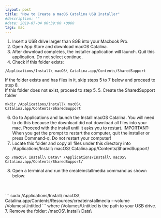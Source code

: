 ```yaml
---
layout: post
title: "How to Create a macOS Catalina USB Installer"
#description: ""
#date: 2019-07-04 00:39:00 +0800
tags: mac
---
```


1. Insert a USB drive larger than 8GB into your Macbook Pro.
2. Open App Store and download macOS Catalina.
3. After download completes, the installer application will launch. Quit this application. Do not select continue.
4. Check if this folder exists:
```
/Applications/Install\ macOS\ Catalina.app/Contents/SharedSupport
```
If the folder exists and has files in it, skip steps 5 to 7 below and proceed to step 8.
<br/>
If this folder does not exist, proceed to step 5.
5. Create the SharedSupport folder
```
mkdir /Applications/Install\ macOS\ Catalina.app/Contents/SharedSupport
```
6. Go to Applications and launch the Install macOS Catalina. You will need to do this because the download did not download all files into your mac. Proceed with the install until it asks you to restart. IMPORTANT: When you get the prompt to restart the computer, quit the installer or press Command-q. Do not restart your computer!
7. Locate this folder and copy all files under this directory into /Applications/Install\ macOS\ Catalina.app/Contents/SharedSupport/
```
cp /macOS\ Install\ Data\* /Applications/Install\ macOS\ Catalina.app/Contents/SharedSupport/
```
8. Open a terminal and run the createinstallmedia command as shown below:
<br/>
<br/>
```
sudo /Applications/Install\ macOS\ Catalina.app/Contents/Resources/createinstallmedia --volume /Volumes/Untitled
```
where /Volumes/Untitled is the path to your USB drive.
7. Remove the folder: /macOS\ Install\ Data\
